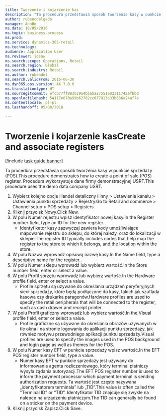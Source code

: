 ```yaml
--- 
title: Tworzenie i kojarzenie kas
description: "Ta procedura przedstawia sposób tworzenia kasy w punkcie sprzedaży (POS)."
author: rubencdelgado
manager: AnnBe
ms.date: 10/05/2016
ms.topic: business-process
ms.prod: 
ms.service: dynamics-365-retail
ms.technology: 
audience: Application User
ms.reviewer: josaw
ms.search.scope: Operations, Retail
ms.search.region: Global
ms.search.industry: Retail
ms.author: rubendel
ms.search.validFrom: 2016-06-30
ms.dyn365.ops.version: AX 7.0.0
ms.translationtype: HT
ms.sourcegitcommit: efcb77ff883b29a4bbaba27551e02311742afbbd
ms.openlocfilehash: 54117e070a99b62702cc677813a33b636a24af7e
ms.contentlocale: pl-pl
ms.lasthandoff: 05/08/2018

---
```

# <a name="create-and-associate-registers"></a><span data-ttu-id="cea99-103">Tworzenie i kojarzenie kas</span><span class="sxs-lookup"><span data-stu-id="cea99-103">Create and associate registers</span></span>

[!include [task guide banner](../includes/task-guide-banner.md)]

<span data-ttu-id="cea99-104">Ta procedura przedstawia sposób tworzenia kasy w punkcie sprzedaży (POS).</span><span class="sxs-lookup"><span data-stu-id="cea99-104">This procedure demonstrates how to create a point of sale (POS) register.</span></span> <span data-ttu-id="cea99-105">Procedura wykorzystuje dane firmy demonstracyjnej USRT.</span><span class="sxs-lookup"><span data-stu-id="cea99-105">This procedure uses the demo data company USRT.</span></span>

1. <span data-ttu-id="cea99-106">Wybierz kolejno opcje Handel detaliczny i inny > Ustawienia kanału > Ustawienia punktu sprzedaży > Rejestry.</span><span class="sxs-lookup"><span data-stu-id="cea99-106">Go to Retail and commerce > Channel setup > POS setup > Registers.</span></span>
2. <span data-ttu-id="cea99-107">Kliknij przycisk Nowy.</span><span class="sxs-lookup"><span data-stu-id="cea99-107">Click New.</span></span>
3. <span data-ttu-id="cea99-108">W polu Numer rejestru wpisz identyfikator nowej kasy.</span><span class="sxs-lookup"><span data-stu-id="cea99-108">In the Register number field, type an ID for the new register.</span></span>
    * <span data-ttu-id="cea99-109">Identyfikator kasy zazwyczaj zawiera kody umożliwiające mapowanie rejestru do sklepu, do której należy, oraz do lokalizacji w sklepie.</span><span class="sxs-lookup"><span data-stu-id="cea99-109">The register ID typically includes codes that help map the register to the store to which it belongs, and the location within the store.</span></span>  
4. <span data-ttu-id="cea99-110">W polu Nazwa wprowadź opisową nazwę kasy.</span><span class="sxs-lookup"><span data-stu-id="cea99-110">In the Name field, type a descriptive name for the register..</span></span>
5. <span data-ttu-id="cea99-111">W polu Numer sklepu wprowadź lub wybierz wartość.</span><span class="sxs-lookup"><span data-stu-id="cea99-111">In the Store number field, enter or select a value.</span></span>
6. <span data-ttu-id="cea99-112">W polu Profil sprzętu wprowadź lub wybierz wartość.</span><span class="sxs-lookup"><span data-stu-id="cea99-112">In the Hardware profile field, enter or select a value.</span></span>
    * <span data-ttu-id="cea99-113">Profile sprzętu są używane do określania urządzeń peryferyjnych sieci sprzedaży, które będą podłączone do kasy, takich jak szuflada kasowa czy drukarka paragonów.</span><span class="sxs-lookup"><span data-stu-id="cea99-113">Hardware profiles are used to specify the retail peripherals that will be connected to the register, such as cash drawer and receipt printer.</span></span>  
7. <span data-ttu-id="cea99-114">W polu Profil graficzny wprowadź lub wybierz wartość.</span><span class="sxs-lookup"><span data-stu-id="cea99-114">In the Visual profile field, enter or select a value.</span></span>
    * <span data-ttu-id="cea99-115">Profile graficzne są używane do określania obrazów używanych w tle okna i na stronie logowania do aplikacji punktu sprzedaży, jak również motywu przewodniego aplikacji punktu sprzedaży.</span><span class="sxs-lookup"><span data-stu-id="cea99-115">Visual profiles are used to specify the images used in the POS background and login page as well as themes for the POS.</span></span>  
8. <span data-ttu-id="cea99-116">W polu Numer kasy EFT w punkcie sprzedaży wpisz wartość.</span><span class="sxs-lookup"><span data-stu-id="cea99-116">In the EFT POS register number field, type a value.</span></span>
    * <span data-ttu-id="cea99-117">Numer kasy EFT w punkcie sprzedaży jest używany do informowania agenta rozliczeniowego, który terminal płatniczy wysyła żądania autoryzacji.</span><span class="sxs-lookup"><span data-stu-id="cea99-117">The EFT POS register number is used to inform the payment processor which payment terminal is sending authorization requests.</span></span> <span data-ttu-id="cea99-118">Ta wartość jest często nazywana „identyfikatorem terminala” lub „TID”.</span><span class="sxs-lookup"><span data-stu-id="cea99-118">This value is often called the "Terminal ID" or “TID”.</span></span> <span data-ttu-id="cea99-119">Identyfikator TID znajduje się zwykle na nalepce na urządzeniu płatniczym.</span><span class="sxs-lookup"><span data-stu-id="cea99-119">The TID can generally be found on a sticker on the payment device.</span></span>  
9. <span data-ttu-id="cea99-120">Kliknij przycisk Zapisz.</span><span class="sxs-lookup"><span data-stu-id="cea99-120">Click Save.</span></span>


